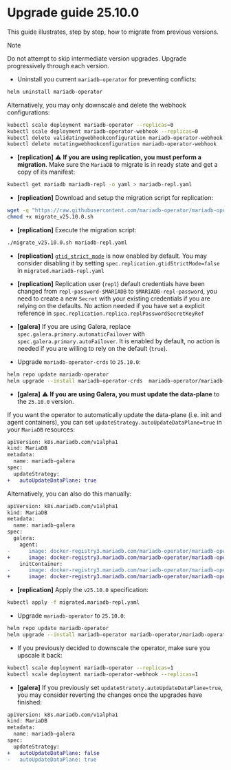 # Upgrade guide 25.10.0

This guide illustrates, step by step, how to migrate from previous versions. 

> [!NOTE]  
> Do not attempt to skip intermediate version upgrades. Upgrade progressively through each version.

- Uninstall you current `mariadb-operator` for preventing conflicts:
```bash
helm uninstall mariadb-operator
```
Alternatively, you may only downscale and delete the webhook configurations:
```bash
kubectl scale deployment mariadb-operator --replicas=0
kubectl scale deployment mariadb-operator-webhook --replicas=0
kubectl delete validatingwebhookconfiguration mariadb-operator-webhook
kubectl delete mutatingwebhookconfiguration mariadb-operator-webhook
```

- __[replication]__ ⚠️ __If you are using replication, you must perform a migration__. Make sure the `MariaDB` to migrate is in ready state and get a copy of its manifest:
```bash
kubectl get mariadb mariadb-repl -o yaml > mariadb-repl.yaml
```
- __[replication]__ Download and setup the migration script for replication:

```bash
wget -q "https://raw.githubusercontent.com/mariadb-operator/mariadb-operator/main/hack/migrate_v25.10.0.sh"
chmod +x migrate_v25.10.0.sh
```

- __[replication]__ Execute the migration script:
```bash
./migrate_v25.10.0.sh mariadb-repl.yaml
```

- __[replication]__ [`gtid_strict_mode`](https://mariadb.com/docs/server/ha-and-performance/standard-replication/gtid#gtid_strict_mode) is now enabled by default. You may consider disabling it by setting `spec.replication.gtidStrictMode=false` in `migrated.mariadb-repl.yaml`

- __[replication]__  Replication user (`repl`) default credentials have been changed from `repl-password-$MARIADB` to  `$MARIADB-repl-password`, you need to create a new `Secret` with your existing credentials if you are relying on the defaults. No action needed if you have set a explicit reference in `spec.replication.replica.replPasswordSecretKeyRef`

- __[galera]__ If you are using Galera, replace `spec.galera.primary.automaticFailover` with `spec.galera.primary.autoFailover`. It is enabled by default, no action is needed if you are willing to rely on the default (`true`).

- Upgrade `mariadb-operator-crds` to `25.10.0`:

```bash
helm repo update mariadb-operator
helm upgrade --install mariadb-operator-crds  mariadb-operator/mariadb-operator-crds --version 25.10.0
```

- __[galera]__ ⚠️ __If you are using Galera, you must update the data-plane__ to the `25.10.0` version.

If you want the operator to automatically update the data-plane (i.e. init and agent containers), you can set `updateStrategy.autoUpdateDataPlane=true` in your `MariaDB` resources:
```diff
apiVersion: k8s.mariadb.com/v1alpha1
kind: MariaDB
metadata:
  name: mariadb-galera
spec:
  updateStrategy:
+   autoUpdateDataPlane: true
```

Alternatively, you can also do this manually:

```diff
apiVersion: k8s.mariadb.com/v1alpha1
kind: MariaDB
metadata:
  name: mariadb-galera
spec:
  galera:
    agent:
-      image: docker-registry3.mariadb.com/mariadb-operator/mariadb-operator:0.38.1
+      image: docker-registry3.mariadb.com/mariadb-operator/mariadb-operator:25.10.0
    initContainer:
-      image: docker-registry3.mariadb.com/mariadb-operator/mariadb-operator:0.38.1
+      image: docker-registry3.mariadb.com/mariadb-operator/mariadb-operator:25.10.0
```

- __[replication]__ Apply the `v25.10.0` specification:
```bash
kubectl apply -f migrated.mariadb-repl.yaml
```

-  Upgrade `mariadb-operator` to `25.10.0`:
```bash 
helm repo update mariadb-operator
helm upgrade --install mariadb-operator mariadb-operator/mariadb-operator --version 25.10.0 
```

- If you previously decided to downscale the operator, make sure you upscale it back:
```bash
kubectl scale deployment mariadb-operator --replicas=1
kubectl scale deployment mariadb-operator-webhook --replicas=1
```

- __[galera]__ If you previously set `updateStratety.autoUpdateDataPlane=true`, you may consider reverting the changes once the upgrades have finished:

```diff
apiVersion: k8s.mariadb.com/v1alpha1
kind: MariaDB
metadata:
  name: mariadb-galera
spec:
  updateStrategy:
+   autoUpdateDataPlane: false
-   autoUpdateDataPlane: true
```